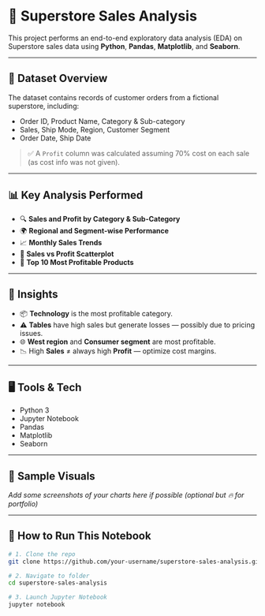 # 🛒 Superstore Sales Analysis

This project performs an end-to-end exploratory data analysis (EDA) on Superstore sales data using **Python**, **Pandas**, **Matplotlib**, and **Seaborn**.

---

## 📁 Dataset Overview

The dataset contains records of customer orders from a fictional superstore, including:

- Order ID, Product Name, Category & Sub-category
- Sales, Ship Mode, Region, Customer Segment
- Order Date, Ship Date

> ✅ A `Profit` column was calculated assuming 70% cost on each sale (as cost info was not given).

---

## 📊 Key Analysis Performed

- 🔍 **Sales and Profit by Category & Sub-Category**
- 🌍 **Regional and Segment-wise Performance**
- 📈 **Monthly Sales Trends**
- 💸 **Sales vs Profit Scatterplot**
- 🥇 **Top 10 Most Profitable Products**

---

## 📌 Insights

- 📦 **Technology** is the most profitable category.
- ⚠️ **Tables** have high sales but generate losses — possibly due to pricing issues.
- 🌐 **West region** and **Consumer segment** are most profitable.
- 📉 High **Sales** ≠ always high **Profit** — optimize cost margins.

---

## 🖥️ Tools & Tech

- Python 3
- Jupyter Notebook
- Pandas
- Matplotlib
- Seaborn

---

## 📸 Sample Visuals

_Add some screenshots of your charts here if possible (optional but 🔥 for portfolio)_

---

## 🚀 How to Run This Notebook

```bash
# 1. Clone the repo
git clone https://github.com/your-username/superstore-sales-analysis.git

# 2. Navigate to folder
cd superstore-sales-analysis

# 3. Launch Jupyter Notebook
jupyter notebook

